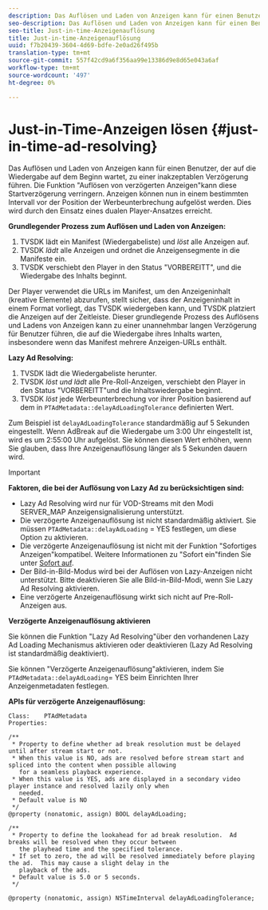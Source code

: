 ```yaml
---
description: Das Auflösen und Laden von Anzeigen kann für einen Benutzer, der auf die Wiedergabe auf dem Beginn wartet, zu einer inakzeptablen Verzögerung führen. Die Funktion "Auflösen von verzögerten Anzeigen"kann diese Startverzögerung verringern. Anzeigen können nun in einem bestimmten Intervall vor der Position der Werbeunterbrechung aufgelöst werden. Dies wird durch den Einsatz eines dualen Player-Ansatzes erreicht.
seo-description: Das Auflösen und Laden von Anzeigen kann für einen Benutzer, der auf die Wiedergabe auf dem Beginn wartet, zu einer inakzeptablen Verzögerung führen. Die Funktion "Auflösen von verzögerten Anzeigen"kann diese Startverzögerung verringern. Anzeigen können nun in einem bestimmten Intervall vor der Position der Werbeunterbrechung aufgelöst werden. Dies wird durch den Einsatz eines dualen Player-Ansatzes erreicht.
seo-title: Just-in-time-Anzeigenauflösung
title: Just-in-time-Anzeigenauflösung
uuid: f7b20439-3604-4d69-bdfe-2e0ad26f495b
translation-type: tm+mt
source-git-commit: 557f42cd9a6f356aa99e13386d9e8d65e043a6af
workflow-type: tm+mt
source-wordcount: '497'
ht-degree: 0%

---
```



# Just-in-Time-Anzeigen lösen {#just-in-time-ad-resolving}

Das Auflösen und Laden von Anzeigen kann für einen Benutzer, der auf die Wiedergabe auf dem Beginn wartet, zu einer inakzeptablen Verzögerung führen. Die Funktion &quot;Auflösen von verzögerten Anzeigen&quot;kann diese Startverzögerung verringern. Anzeigen können nun in einem bestimmten Intervall vor der Position der Werbeunterbrechung aufgelöst werden. Dies wird durch den Einsatz eines dualen Player-Ansatzes erreicht.

**Grundlegender Prozess zum Auflösen und Laden von Anzeigen:**

1. TVSDK lädt ein Manifest (Wiedergabeliste) und *löst* alle Anzeigen auf.
1. TVSDK *lädt* alle Anzeigen und ordnet die Anzeigensegmente in die Manifeste ein.
1. TVSDK verschiebt den Player in den Status &quot;VORBEREITT&quot;, und die Wiedergabe des Inhalts beginnt.

Der Player verwendet die URLs im Manifest, um den Anzeigeninhalt (kreative Elemente) abzurufen, stellt sicher, dass der Anzeigeninhalt in einem Format vorliegt, das TVSDK wiedergeben kann, und TVSDK platziert die Anzeigen auf der Zeitleiste. Dieser grundlegende Prozess des Auflösens und Ladens von Anzeigen kann zu einer unannehmbar langen Verzögerung für Benutzer führen, die auf die Wiedergabe ihres Inhalts warten, insbesondere wenn das Manifest mehrere Anzeigen-URLs enthält.

**Lazy Ad Resolving:**

1. TVSDK lädt die Wiedergabeliste herunter.
1. TVSDK *löst und lädt* alle Pre-Roll-Anzeigen, verschiebt den Player in den Status &quot;VORBEREITT&quot;und die Inhaltswiedergabe beginnt.
1. TVSDK *löst* jede Werbeunterbrechung vor ihrer Position basierend auf dem in `PTAdMetadata::delayAdLoadingTolerance` definierten Wert.

Zum Beispiel ist `delayAdLoadingTolerance` standardmäßig auf 5 Sekunden eingestellt. Wenn AdBreak auf die Wiedergabe um 3:00 Uhr eingestellt ist, wird es um 2:55:00 Uhr aufgelöst. Sie können diesen Wert erhöhen, wenn Sie glauben, dass Ihre Anzeigenauflösung länger als 5 Sekunden dauern wird.

>[!IMPORTANT]
>
>**Faktoren, die bei der Auflösung von Lazy Ad zu berücksichtigen sind:**
>* Lazy Ad Resolving wird nur für VOD-Streams mit den Modi SERVER_MAP Anzeigensignalisierung unterstützt.
>* Die verzögerte Anzeigenauflösung ist nicht standardmäßig aktiviert. Sie müssen `PTAdMetadata::delayAdLoading` = YES festlegen, um diese Option zu aktivieren.
>* Die verzögerte Anzeigenauflösung ist nicht mit der Funktion &quot;Sofortiges Anzeigen&quot;kompatibel. Weitere Informationen zu &quot;Sofort ein&quot;finden Sie unter [Sofort auf](../../tvsdk-3x-ios-prog/ios-3x-instant-on-ios.md).
>* Der Bild-in-Bild-Modus wird bei der Auflösen von Lazy-Anzeigen nicht unterstützt. Bitte deaktivieren Sie alle Bild-in-Bild-Modi, wenn Sie Lazy Ad Resolving aktivieren.
>* Eine verzögerte Anzeigenauflösung wirkt sich nicht auf Pre-Roll-Anzeigen aus.

>


**Verzögerte Anzeigenauflösung aktivieren**

Sie können die Funktion &quot;Lazy Ad Resolving&quot;über den vorhandenen Lazy Ad Loading Mechanismus aktivieren oder deaktivieren (Lazy Ad Resolving ist standardmäßig deaktiviert).

Sie können &quot;Verzögerte Anzeigenauflösung&quot;aktivieren, indem Sie `PTAdMetadata::delayAdLoading`= YES beim Einrichten Ihrer Anzeigenmetadaten festlegen.

**APIs für verzögerte Anzeigenauflösung:**

```
Class:    PTAdMetadata 
Properties: 
  
/** 
 * Property to define whether ad break resolution must be delayed until after stream start or not. 
 * When this value is NO, ads are resolved before stream start and spliced into the content when possible allowing  
   for a seamless playback experience. 
 * When this value is YES, ads are displayed in a secondary video player instance and resolved lazily only when  
   needed. 
 * Default value is NO 
 */ 
@property (nonatomic, assign) BOOL delayAdLoading; 
  
/** 
 * Property to define the lookahead for ad break resolution.  Ad breaks will be resolved when they occur between  
   the playhead time and the specified tolerance. 
 * If set to zero, the ad will be resolved immediately before playing the ad.  This may cause a slight delay in the  
   playback of the ads. 
 * Default value is 5.0 or 5 seconds. 
 */ 
  
@property (nonatomic, assign) NSTimeInterval delayAdLoadingTolerance;
```
